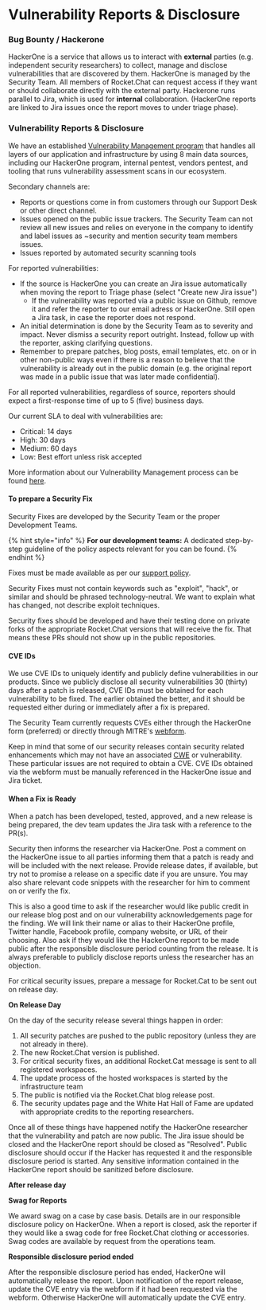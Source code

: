 # Vulnerability Reports & Disclosure

### Bug Bounty / Hackerone

HackerOne is a service that allows us to interact with **external** parties (e.g. independent security researchers) to collect, manage and disclose vulnerabilities that are discovered by them. HackerOne is managed by the Security Team. All members of Rocket.Chat can request access if they want or should collaborate directly with the external party. Hackerone runs parallel to Jira, which is used for **internal** collaboration. (HackerOne reports are linked to Jira issues once the report moves to under triage phase).

### Vulnerability Reports & Disclosure

We have an established [Vulnerability Management program](https://app.gitbook.com/o/-M41dOPtnjO7qK6KCyrt/s/-M7hDnLLoVYXnODyaFd3-41739140/\~/changes/920/departments-and-operations/security/playbooks/vulnerability-management-process) that handles all layers of our application and infrastructure by using 8 main data sources, including our HackerOne program, internal pentest, vendors pentest, and tooling that runs vulnerability assessment scans in our ecosystem.

Secondary channels are:

* Reports or questions come in from customers through our Support Desk or other direct channel.
* Issues opened on the public issue trackers. The Security Team can not review all new issues and relies on everyone in the company to identify and label issues as \~security and mention security team members issues.
* Issues reported by automated security scanning tools

For reported vulnerabilities:

* If the source is HackerOne you can create an Jira issue automatically when moving the report to Triage phase (select "Create new Jira issue")
  * If the vulnerability was reported via a public issue on Github, remove it and refer the reporter to our email adress or HackerOne. Still open a Jira task, in case the reporter does not respond.
* An initial determination is done by the Security Team as to severity and impact. Never dismiss a security report outright. Instead, follow up with the reporter, asking clarifying questions.
* Remember to prepare patches, blog posts, email templates, etc. on or in other non-public ways even if there is a reason to believe that the vulnerability is already out in the public domain (e.g. the original report was made in a public issue that was later made confidential).

For all reported vulnerabilities, regardless of source, reporters should expect a first-response time of up to 5 (five) business days.

Our current SLA to deal with vulnerabilities are:

* Critical: 14 days
* High: 30 days
* Medium: 60 days
* Low: Best effort unless risk accepted

More information about our Vulnerability Management process can be found [here](https://app.gitbook.com/o/-M41dOPtnjO7qK6KCyrt/s/-M7hDnLLoVYXnODyaFd3-41739140/\~/changes/920/departments-and-operations/security/playbooks/vulnerability-management-process).

#### To prepare a Security Fix

Security Fixes are developed by the Security Team or the proper Development Teams.

{% hint style="info" %}
**For our development teams:** A dedicated step-by-step guideline of the policy aspects relevant for you can be found.
{% endhint %}

Fixes must be made available as per our [support policy](https://docs.rocket.chat/getting-support).

Security Fixes must not contain keywords such as "exploit", "hack", or similar and should be phrased technology-neutral. We want to explain what has changed, not describe exploit techniques.

Security fixes should be developed and have their testing done on private forks of the appropriate Rocket.Chat versions that will receive the fix. That means these PRs should not show up in the public repositories.

#### CVE IDs

We use CVE IDs to uniquely identify and publicly define vulnerabilities in our products. Since we publicly disclose all security vulnerabilities 30 (thirty) days after a patch is released, CVE IDs must be obtained for each vulnerability to be fixed. The earlier obtained the better, and it should be requested either during or immediately after a fix is prepared.

The Security Team currently requests CVEs either through the HackerOne form (preferred) or directly through MITRE's [webform](https://cveform.mitre.org/).

Keep in mind that some of our security releases contain security related enhancements which may not have an associated [CWE](https://cwe.mitre.org/) or vulnerability. These particular issues are not required to obtain a CVE. CVE IDs obtained via the webform must be manually referenced in the HackerOne issue and Jira ticket.

#### When a Fix is Ready

When a patch has been developed, tested, approved, and a new release is being prepared, the dev team updates the Jira task with a reference to the PR(s).

Security then informs the researcher via HackerOne. Post a comment on the HackerOne issue to all parties informing them that a patch is ready and will be included with the next release. Provide release dates, if available, but try not to promise a release on a specific date if you are unsure. You may also share relevant code snippets with the researcher for him to comment on or verify the fix.

This is also a good time to ask if the researcher would like public credit in our release blog post and on our vulnerability acknowledgements page for the finding. We will link their name or alias to their HackerOne profile, Twitter handle, Facebook profile, company website, or URL of their choosing. Also ask if they would like the HackerOne report to be made public after the responsible disclosure period counting from the release. It is always preferable to publicly disclose reports unless the researcher has an objection.

For critical security issues, prepare a message for Rocket.Cat to be sent out on release day.

**On Release Day**

On the day of the security release several things happen in order:

1. All security patches are pushed to the public repository (unless they are not already in there).
2. The new Rocket.Chat version is published.
3. For critical security fixes, an additional Rocket.Cat message is sent to all registered workspaces.
4. The update process of the hosted workspaces is started by the infrastructure team
5. The public is notified via the Rocket.Chat blog release post.
6. The security updates page and the White Hat Hall of Fame are updated with appropriate credits to the reporting researchers.

Once all of these things have happened notify the HackerOne researcher that the vulnerability and patch are now public. The Jira issue should be closed and the HackerOne report should be closed as "Resolved". Public disclosure should occur if the Hacker has requested it and the responsible disclosure period is started. Any sensitive information contained in the HackerOne report should be sanitized before disclosure.

**After release day**

**Swag for Reports**

We award swag on a case by case basis. Details are in our responsible disclosure policy on HackerOne. When a report is closed, ask the reporter if they would like a swag code for free Rocket.Chat clothing or accessories. Swag codes are available by request from the operations team.

**Responsible disclosure period ended**

After the responsible disclosure period has ended, HackerOne will automatically release the report. Upon notification of the report release, update the CVE entry via the webform if it had been requested via the webform. Otherwise HackerOne will automatically update the CVE entry.

##
